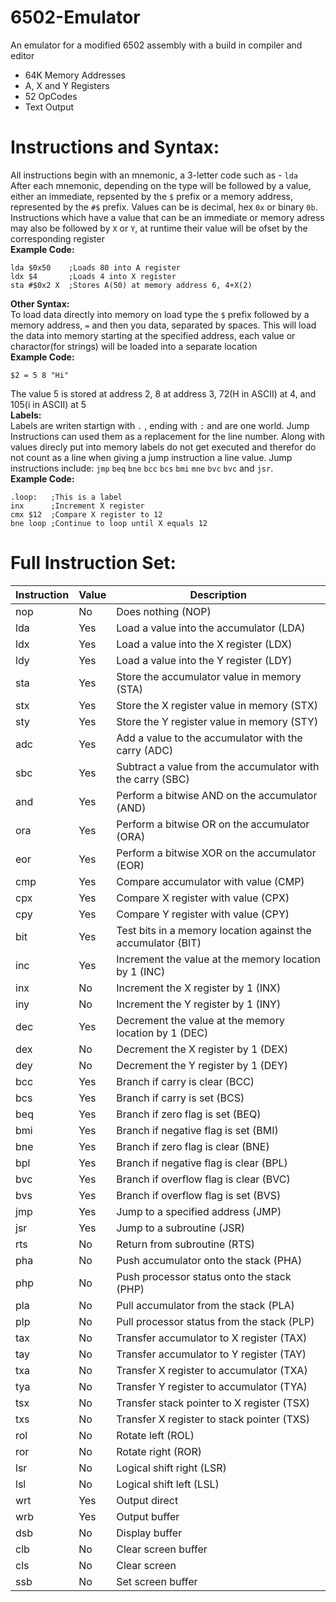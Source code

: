 # 6502-Emulator
An emulator for a modified 6502 assembly with a build in compiler and editor  
- 64K Memory Addresses
- A, X and Y Registers
- 52 OpCodes
- Text Output

# Instructions and Syntax:
All instructions begin with an mnemonic, a 3-letter code such as - `lda`  
After each mnemonic, depending on the type will be followed by a value, either an immediate, repsented by the `$` prefix or a memory address, represented by the `#$` prefix. Values can be is decimal, hex `0x` or binary `0b`.  
Instructions which have a value that can be an immediate or memory adress may also be followed by `X` or `Y`, at runtime their value will be ofset by the corresponding register  
**Example Code:**  
```
lda $0x50    ;Loads 80 into A register
ldx $4       ;Loads 4 into X register
sta #$0x2 X  ;Stores A(50) at memory address 6, 4+X(2)
```
**Other Syntax:**  
To load data directly into memory on load type the `$` prefix followed by a memory address, `=` and then you data, separated by spaces. This will load the data into memory starting at the specified address, each value or charactor(for strings) will be loaded into a separate location  
**Example Code:**  
```
$2 = 5 8 "Hi"
```
The value 5 is stored at address 2, 8 at address 3, 72(H in ASCII) at 4, and 105(i in ASCII) at 5  
**Labels:**  
Labels are writen startign with `.` , ending with `:` and are one world. Jump Instructions can used them as a replacement for the line number. Along with values direcly put into memory labels do not get executed and therefor do not count as a line when giving a jump instruction a line value. Jump instructions include: `jmp` `beq` `bne` `bcc` `bcs` `bmi` `mne` `bvc` `bvc` and `jsr`.  
**Example Code:**  
```
.loop:   ;This is a label
inx      ;Increment X register
cmx $12  ;Compare X register to 12
bne loop ;Continue to loop until X equals 12
```
# Full Instruction Set:
| Instruction | Value | Description |
|------------|-------|-------------|
| nop        | No    | Does nothing (NOP) |
| lda        | Yes   | Load a value into the accumulator (LDA) |
| ldx        | Yes   | Load a value into the X register (LDX) |
| ldy        | Yes   | Load a value into the Y register (LDY) |
| sta        | Yes   | Store the accumulator value in memory (STA) |
| stx        | Yes   | Store the X register value in memory (STX) |
| sty        | Yes   | Store the Y register value in memory (STY) |
| adc        | Yes   | Add a value to the accumulator with the carry (ADC) |
| sbc        | Yes   | Subtract a value from the accumulator with the carry (SBC) |
| and        | Yes   | Perform a bitwise AND on the accumulator (AND) |
| ora        | Yes   | Perform a bitwise OR on the accumulator (ORA) |
| eor        | Yes   | Perform a bitwise XOR on the accumulator (EOR) |
| cmp        | Yes   | Compare accumulator with value (CMP) |
| cpx        | Yes   | Compare X register with value (CPX) |
| cpy        | Yes   | Compare Y register with value (CPY) |
| bit        | Yes   | Test bits in a memory location against the accumulator (BIT) |
| inc        | Yes   | Increment the value at the memory location by 1 (INC) |
| inx        | No    | Increment the X register by 1 (INX) |
| iny        | No    | Increment the Y register by 1 (INY) |
| dec        | Yes   | Decrement the value at the memory location by 1 (DEC) |
| dex        | No    | Decrement the X register by 1 (DEX) |
| dey        | No    | Decrement the Y register by 1 (DEY) |
| bcc        | Yes   | Branch if carry is clear (BCC) |
| bcs        | Yes   | Branch if carry is set (BCS) |
| beq        | Yes   | Branch if zero flag is set (BEQ) |
| bmi        | Yes   | Branch if negative flag is set (BMI) |
| bne        | Yes   | Branch if zero flag is clear (BNE) |
| bpl        | Yes   | Branch if negative flag is clear (BPL) |
| bvc        | Yes   | Branch if overflow flag is clear (BVC) |
| bvs        | Yes   | Branch if overflow flag is set (BVS) |
| jmp        | Yes   | Jump to a specified address (JMP) |
| jsr        | Yes   | Jump to a subroutine (JSR) |
| rts        | No    | Return from subroutine (RTS) |
| pha        | No    | Push accumulator onto the stack (PHA) |
| php        | No    | Push processor status onto the stack (PHP) |
| pla        | No    | Pull accumulator from the stack (PLA) |
| plp        | No    | Pull processor status from the stack (PLP) |
| tax        | No    | Transfer accumulator to X register (TAX) |
| tay        | No    | Transfer accumulator to Y register (TAY) |
| txa        | No    | Transfer X register to accumulator (TXA) |
| tya        | No    | Transfer Y register to accumulator (TYA) |
| tsx        | No    | Transfer stack pointer to X register (TSX) |
| txs        | No    | Transfer X register to stack pointer (TXS) |
| rol        | No    | Rotate left (ROL) |
| ror        | No    | Rotate right (ROR) |
| lsr        | No    | Logical shift right (LSR) |
| lsl        | No    | Logical shift left (LSL) |
| wrt        | Yes   | Output direct |
| wrb        | Yes   | Output buffer |
| dsb        | No    | Display buffer |
| clb        | No    | Clear screen buffer |
| cls        | No    | Clear screen |
| ssb        | No    | Set screen buffer |

